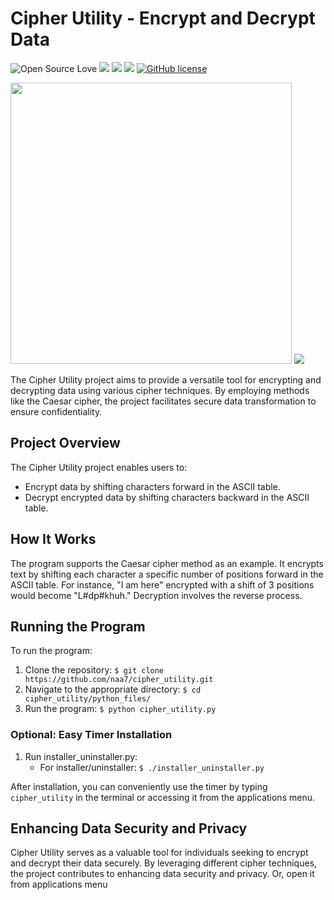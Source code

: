 # Cipher Utility - Encrypt and Decrypt Data

![Open Source Love](https://badges.frapsoft.com/os/v3/open-source.svg?v=103) <img src="https://cdn.rawgit.com/sindresorhus/awesome/d7305f38d29fed78fa85652e3a63e154dd8e8829/media/badge.svg"> <img src="https://img.shields.io/github/stars/naa7/cipher_utility?style=social"> <img src="https://img.shields.io/github/repo-size/naa7/cipher_utility"> [![GitHub license](https://img.shields.io/github/license/Naereen/StrapDown.js.svg)](https://github.com/naa7/cipher_utility/LICENSE)

<img src="https://github.com/naa7/cipher_utility/blob/main/images/Manual.png" width=450>
<img src="https://github.com/naa7/cipher_utility/blob/main/images/cipher_utility.png"></br> 

The Cipher Utility project aims to provide a versatile tool for encrypting and decrypting data using various cipher techniques. By employing methods like the Caesar cipher, the project facilitates secure data transformation to ensure confidentiality.

## Project Overview

The Cipher Utility project enables users to:

- Encrypt data by shifting characters forward in the ASCII table.
- Decrypt encrypted data by shifting characters backward in the ASCII table.

## How It Works

The program supports the Caesar cipher method as an example. It encrypts text by shifting each character a specific number of positions forward in the ASCII table. For instance, "I am here" encrypted with a shift of 3 positions would become "L#dp#khuh." Decryption involves the reverse process.

## Running the Program

To run the program:

1. Clone the repository: `$ git clone https://github.com/naa7/cipher_utility.git`
2. Navigate to the appropriate directory: `$ cd cipher_utility/python_files/`
3. Run the program: `$ python cipher_utility.py`

### Optional: Easy Timer Installation

1. Run installer_uninstaller.py:
   - For installer/uninstaller: `$ ./installer_uninstaller.py`

After installation, you can conveniently use the timer by typing `cipher_utility` in the terminal or accessing it from the applications menu.

## Enhancing Data Security and Privacy

Cipher Utility serves as a valuable tool for individuals seeking to encrypt and decrypt their data securely. By leveraging different cipher techniques, the project contributes to enhancing data security and privacy.
Or, open it from applications menu

